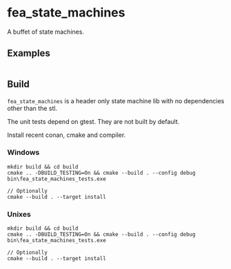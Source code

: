 # fea_state_machines
<!-- [![Build Status](https://travis-ci.org/p-groarke/fea_flat_recurse.svg?branch=master)](https://travis-ci.org/p-groarke/fea_flat_recurse)
[![Build status](https://ci.appveyor.com/api/projects/status/kw99c4io4f50n6en/branch/master?svg=true)](https://ci.appveyor.com/project/p-groarke/fea-flat-recurse/branch/master) -->

A buffet of state machines.

## Examples

```c++

```

## Build
`fea_state_machines` is a header only state machine lib with no dependencies other than the stl.

The unit tests depend on gtest. They are not built by default.

Install recent conan, cmake and compiler.

### Windows
```
mkdir build && cd build
cmake .. -DBUILD_TESTING=On && cmake --build . --config debug
bin\fea_state_machines_tests.exe

// Optionally
cmake --build . --target install
```

### Unixes
```
mkdir build && cd build
cmake .. -DBUILD_TESTING=On && cmake --build . --config debug
bin\fea_state_machines_tests.exe

// Optionally
cmake --build . --target install
```
